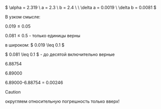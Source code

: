 $
\alpha = 2.319 \\
a = 2.3 \\
b = 2.4 \\
\\
\delta a = 0.0019 \\
\delta b = 0.0081
$


В узком смысле:

$0.019 \leq 0.05$

$0.081 \leq 0.5$ - только единицы верны


в широком:
$ 0.019 \leq 0.1 $

$ 0.081 \leq 0.1 $ - до десятой включительно верные

6.88754

6.89000

6.89000-6.88754 = 0.00246

> [!CAUTION]
> округляем относительную погрешность только вверх!